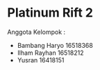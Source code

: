 # Platinum Rift 2
Anggota Kelompok :
  - Bambang Haryo                   16518368
  - Ilham Rayhan                    16518212
  - Yusran                          16418151
